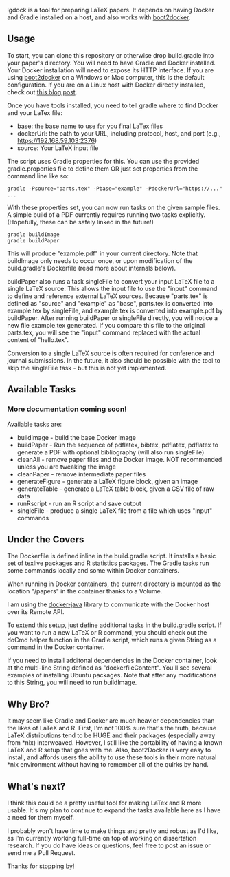 lgdock is a tool for preparing LaTeX papers. It depends on having Docker and Gradle installed on a host,
and also works with [boot2docker](http://boot2docker.io/).

## Usage

To start, you can clone this repository or otherwise drop build.gradle into your paper's directory.
You will need to have Gradle and Docker installed. Your Docker installation will need to expose
its HTTP interface. If you are using [boot2docker](http://boot2docker.io/) on a Windows or Mac computer, this is the
default configuration. If you are on a Linux host with Docker directly installed, check out
[this blog post](http://www.virtuallyghetto.com/2014/07/quick-tip-how-to-enable-docker-remote-api.html).

Once you have tools installed, you need to tell gradle where to find Docker and your LaTex file:
* base: the base name to use for you final LaTex files
* dockerUrl: the path to your URL, including protocol, host, and port (e.g., https://192.168.59.103:2376)
* source: Your LaTeX input file

The script uses Gradle properties for this. You can use the provided gradle.properties file to define them 
OR just set properties from the command line like so:

```
gradle -Psource="parts.tex" -Pbase="example" -PdockerUrl="https://..." ...
```

With these properties set, you can now run tasks on the given sample files. A simple build
of a PDF currently requires running two tasks explicitly.
(Hopefully, these can be safely linked in the future!)

```
gradle buildImage
gradle buildPaper
```

This will produce "example.pdf" in your current directory. Note that buildImage only needs to occur
once, or upon modification of the build.gradle's Dockerfile (read more about internals below).

buildPaper also runs a task singleFile to convert your input LaTeX file to a single LaTeX source. This
allows the input file to use the "input" command to define and reference external LaTeX sources. Because
"parts.tex" is defined as "source" and "example" as "base", parts.tex is converted into example.tex by
singleFile, and example.tex is converted into example.pdf by buildPaper. After running buildPaper or
singleFile directly, you will notice a new file example.tex generated. If you compare this file
to the original parts.tex, you will see the "input" command replaced with the actual content of
"hello.tex".

Conversion to a single LaTeX source is often required for conference and journal submissions. In the
future, it also should be possible with the tool to skip the singleFile task - but this is not
yet implemented.

## Available Tasks

### More documentation coming soon!

Available tasks are:
* buildImage - build the base Docker image
* buildPaper - Run the sequence of pdflatex, bibtex, pdflatex, pdflatex to generate a PDF with optional
bibliography (will also run singleFile)
* cleanAll - remove paper files and the Docker image. NOT recommended unless you are tweaking the image
* cleanPaper - remove intermediate paper files
* generateFigure - generate a LaTeX figure block, given an image
* generateTable - generate a LaTeX table block, given a CSV file of raw data
* runRscript - run an R script and save output
* singleFile - produce a single LaTeX file from a file which uses "input" commands

## Under the Covers

The Dockerfile is defined inline in the build.gradle script. It installs a basic set of texlive packages
and R statistics packages. The Gradle tasks run some commands locally and some within Docker containers.

When running in Docker containers, the current directory is mounted as the location "/papers" in the
container thanks to a Volume.

I am using the [docker-java](https://github.com/docker-java/docker-java) library to communicate
with the Docker host over its Remote API.

To extend this setup, just define additional tasks in the build.gradle script. If you want to run
a new LaTeX or R command, you should check out the doCmd helper function in the Gradle script, which
runs a given String as a command in the Docker container.

If you need to install additonal dependencies in the Docker container, look at the multi-line String
defined as "dockerfileContent". You'll see several examples of installing Ubuntu packages. Note that
after any modifications to this String, you will need to run buildImage.

## Why Bro?

It may seem like Gradle and Docker are much heavier dependencies than the likes of LaTeX and R. First,
I'm not 100% sure that's the truth, because LaTeX distributions tend to be HUGE and their packages
(especially away from *nix) interweaved. However, I still like
the portability of having a known LaTeX and R setup that goes with me. Also, boot2Docker is very easy
to install, and affords users the ability to use these tools in their more natural *nix environment
without having to remember all of the quirks by hand.

## What's next?

I think this could be a pretty useful tool for making LaTex and R more usable. It's my plan to
continue to expand the tasks available here as I have a need for them myself.

I probably won't have time to make things and pretty and robust as I'd like,  as I'm currently
working full-time on top of working on dissertation research. If you do have ideas or questions,
feel free to post an issue or send me a Pull Request.

Thanks for stopping by!
